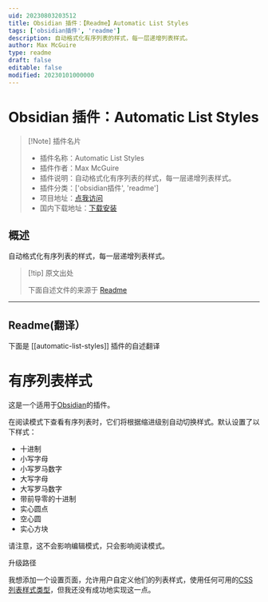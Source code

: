```yaml
---
uid: 20230803203512
title: Obsidian 插件：【Readme】Automatic List Styles
tags: ['obsidian插件', 'readme']
description: 自动格式化有序列表的样式，每一层递增列表样式。
author: Max McGuire
type: readme
draft: false
editable: false
modified: 20230101000000
---
```


# Obsidian 插件：Automatic List Styles

> [!Note] 插件名片
> - 插件名称：Automatic List Styles
> - 插件作者：Max McGuire
> - 插件说明：自动格式化有序列表的样式，每一层递增列表样式。
> - 插件分类：['obsidian插件', 'readme']
> - 项目地址：[点我访问](https://github.com/WiseGuru/obsidian-automatic-list-styles)
> - 国内下载地址：[下载安装](https://pkmer.cn/products/plugin/pluginMarket/?automatic-list-styles)

## 概述

自动格式化有序列表的样式，每一层递增列表样式。



> [!tip] 原文出处
> 
>下面自述文件的来源于 [Readme](https://ghproxy.net/https://raw.githubusercontent.com/WiseGuru/obsidian-automatic-list-styles/main/README.md)
> 

---

## Readme(翻译）

下面是 [[automatic-list-styles]] 插件的自述翻译


# 有序列表样式

这是一个适用于[Obsidian](https://obsidian.md)的插件。

在阅读模式下查看有序列表时，它们将根据缩进级别自动切换样式。默认设置了以下样式：

- 十进制
- 小写字母
- 小写罗马数字
- 大写字母
- 大写罗马数字
- 带前导零的十进制
- 实心圆点
- 空心圆
- 实心方块

请注意，这不会影响编辑模式，只会影响阅读模式。

升级路径

我想添加一个设置页面，允许用户自定义他们的列表样式，使用任何可用的[CSS列表样式类型](https://developer.mozilla.org/en-US/docs/Web/CSS/list-style-type)，但我还没有成功地实现这一点。



